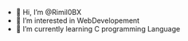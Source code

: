 - 👋 Hi, I’m @Rimil0BX
- 👀 I’m interested in WebDevelopement
- 🌱 I’m currently learning C programming Language
